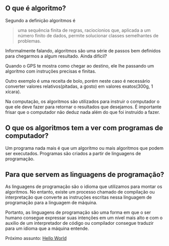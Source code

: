 ## O que é algoritmo?
Segundo a definição algoritmos é 
> uma sequência finita de regras, raciocíonios que, aplicada a um número finito de dados, permite solucionar classes semelhantes de problemas.

Informalmente falando, algoritmos são uma série de passos bem definidos para chegarmos a algum resultado. Ainda difícil?

Quando o GPS te mostra como chegar ao destino, ele lhe passando um algoritmo com instruções precisas e finitas.

Outro exemplo é uma receita de bolo, porém neste caso é necessário converter valores relativos(pitadas, a gosto) em valores exatos(300g, 1 xícara).

Na computação, os algoritmos são utilizados para instruir o computador o que ele deve fazer para retornar o resultados que desejamos. É importante frisar que o computador não deduz nada além do que foi instruído a fazer.

## O que os algoritmos tem a ver com programas de computador?
Um programa nada mais é que um algoritmo ou mais algoritmos que podem ser executados. Programas são criados a partir de linguagens de programação.

## Para que servem as linguagens de programação?
As linguagens de programação são o idioma que utilizamos para montar os algoritmos. No entanto, existe um processo chamado de compilação ou interpretação que converte as instruções escritas nessa linguagem de programação para a linguagem de máquina.

Portanto, as linguagens de programação são uma forma em que o ser humano consegue expressar suas intenções em um nível mais alto e com o auxilio de um interpretador de código ou compilador consegue traduzir para um idioma que a máquina entende.

Próximo assunto: [Hello World](../Tema_2/README.md)
